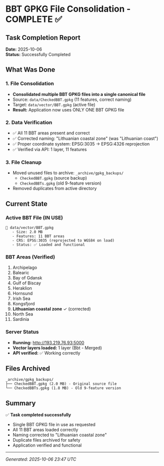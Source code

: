 # BBT GPKG File Consolidation - COMPLETE ✅

## Task Completion Report
**Date:** 2025-10-06  
**Status:** Successfully Completed

## What Was Done

### 1. File Consolidation
- **Consolidated multiple BBT GPKG files into a single canonical file**
- Source: `data/CheckedBBT.gpkg` (11 features, correct naming)
- Target: `data/vector/BBT.gpkg` (active file)
- **Result:** Application now uses ONLY ONE BBT GPKG file

### 2. Data Verification
- ✅ All 11 BBT areas present and correct
- ✅ Corrected naming: "Lithuanian coastal zone" (was "Lithuanian coast")
- ✅ Proper coordinate system: EPSG:3035 → EPSG:4326 reprojection
- ✅ Verified via API: 1 layer, 11 features

### 3. File Cleanup
- Moved unused files to archive: `_archive/gpkg_backups/`
  - `CheckedBBT.gpkg` (source backup)
  - `CheckedBBTs.gpkg` (old 9-feature version)
- Removed duplicates from active directory

## Current State

### Active BBT File (IN USE)
```
📁 data/vector/BBT.gpkg
   - Size: 2.0 MB
   - Features: 11 BBT areas
   - CRS: EPSG:3035 (reprojected to WGS84 on load)
   - Status: ✅ Loaded and functional
```

### BBT Areas (Verified)
1. Archipelago
2. Balearic
3. Bay of Gdansk
4. Gulf of Biscay
5. Heraklion
6. Hornsund
7. Irish Sea
8. Kongsfjord
9. **Lithuanian coastal zone** ✓ (corrected)
10. North Sea
11. Sardinia

### Server Status
- **Running:** http://193.219.76.93:5000
- **Vector layers loaded:** 1 layer (Bbt - Merged)
- **API verified:** ✅ Working correctly

## Files Archived
```
_archive/gpkg_backups/
├── CheckedBBT.gpkg (2.0 MB) - Original source file
└── CheckedBBTs.gpkg (1.8 MB) - Old 9-feature version
```

## Summary
✅ **Task completed successfully**  
- Single BBT GPKG file in use as requested
- All 11 BBT areas loaded correctly
- Naming corrected to "Lithuanian coastal zone"
- Duplicate files archived for safety
- Application verified and functional

---
*Generated: 2025-10-06 23:47 UTC*
